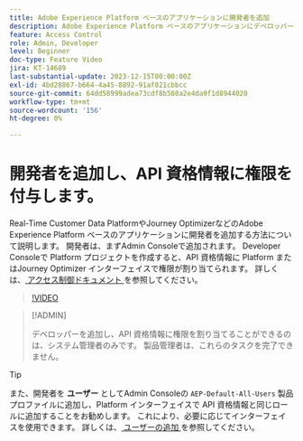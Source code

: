 ```yaml
---
title: Adobe Experience Platform ベースのアプリケーションに開発者を追加
description: Adobe Experience Platform ベースのアプリケーションにデベロッパーを追加し、API 資格情報に権限を付与する方法について説明します
feature: Access Control
role: Admin, Developer
level: Beginner
doc-type: Feature Video
jira: KT-14689
last-substantial-update: 2023-12-15T00:00:00Z
exl-id: 4bd28867-b664-4a45-8892-91af821cbbcc
source-git-commit: 64dd58999adea73cdf8b580a2e4da9f1d8944020
workflow-type: tm+mt
source-wordcount: '156'
ht-degree: 0%

---
```


# 開発者を追加し、API 資格情報に権限を付与します。

Real-Time Customer Data PlatformやJourney OptimizerなどのAdobe Experience Platform ベースのアプリケーションに開発者を追加する方法について説明します。 開発者は、まずAdmin Consoleで追加されます。 Developer Consoleで Platform プロジェクトを作成すると、API 資格情報に Platform またはJourney Optimizer インターフェイスで権限が割り当てられます。 詳しくは、[ アクセス制御ドキュメント ](https://experienceleague.adobe.com/docs/experience-platform/access-control/home.html?lang=ja) を参照してください。

>[!VIDEO](https://video.tv.adobe.com/v/3446399?learn=on&enablevpops&captions=jpn)

>[!ADMIN]
>
>デベロッパーを追加し、API 資格情報に権限を割り当てることができるのは、システム管理者のみです。 製品管理者は、これらのタスクを完了できません。

>[!TIP]
>
>また、開発者を **ユーザー** としてAdmin Consoleの `AEP-Default-All-Users` 製品プロファイルに追加し、Platform インターフェイスで API 資格情報と同じロールに追加することをお勧めします。 これにより、必要に応じてインターフェイスを使用できます。 詳しくは、[ ユーザーの追加 ](add-users.md) を参照してください。
